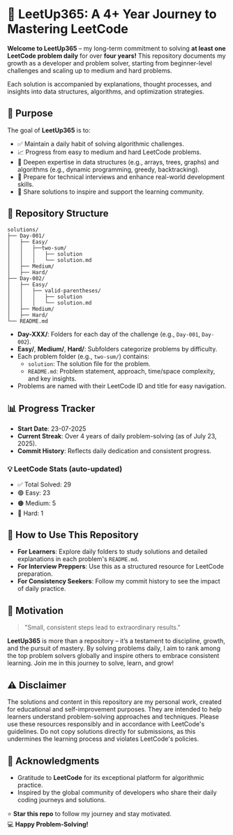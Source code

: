 # 🌟 LeetUp365: A 4+ Year Journey to Mastering LeetCode

**Welcome to LeetUp365** – my long-term commitment to solving **at least one LeetCode problem daily** for over **four years!**
This repository documents my growth as a developer and problem solver, starting from beginner-level challenges and scaling up to medium and hard problems.

Each solution is accompanied by explanations, thought processes, and insights into data structures, algorithms, and optimization strategies.

## 🎯 Purpose

The goal of **LeetUp365** is to:

- ✅ Maintain a daily habit of solving algorithmic challenges.
- 📈 Progress from easy to medium and hard LeetCode problems.
- 🧠 Deepen expertise in data structures (e.g., arrays, trees, graphs) and algorithms (e.g., dynamic programming, greedy, backtracking).
- 💼 Prepare for technical interviews and enhance real-world development skills.
- 🤝 Share solutions to inspire and support the learning community.

## 📁 Repository Structure

```
solutions/
├── Day-001/
│   ├── Easy/
│   │   ├──two-sum/
│   │   │   ├── solution
│   │   │   └── solution.md
│   ├── Medium/
│   ├── Hard/
├── Day-002/
│   ├── Easy/
│   │   ├── valid-parentheses/
│   │   │   ├── solution
│   │   │   └── solution.md
│   ├── Medium/
│   ├── Hard/
└── README.md
```

- **Day-XXX/**: Folders for each day of the challenge (e.g., `Day-001`, `Day-002`).
- **Easy/**, **Medium/**, **Hard/**: Subfolders categorize problems by difficulty.
- Each problem folder (e.g., `two-sum/`) contains:
  - `solution`: The solution file for the problem.
  - `README.md`: Problem statement, approach, time/space complexity, and key insights.
- Problems are named with their LeetCode ID and title for easy navigation.

## 📊 Progress Tracker

- **Start Date**: 23-07-2025
- **Current Streak**: Over 4 years of daily 
problem-solving (as of July 23, 2025).
- **Commit History**: Reflects daily dedication and consistent progress.
<!-- LEETCODE_STATS_START -->
### 💡 LeetCode Stats (auto-updated)

- ✅ Total Solved: 29
- 🟢 Easy: 23
- 🟠 Medium: 5
- 🔴 Hard: 1
<!-- LEETCODE_STATS_END -->



## 🚀 How to Use This Repository

- **For Learners**: Explore daily folders to study solutions and detailed explanations in each problem's `README.md`.
- **For Interview Preppers**: Use this as a structured resource for LeetCode preparation.
- **For Consistency Seekers**: Follow my commit history to see the impact of daily practice.

## 💬 Motivation

> "Small, consistent steps lead to extraordinary results."

**LeetUp365** is more than a repository – it’s a testament to discipline, growth, and the pursuit of mastery. By solving problems daily, I aim to rank among the top problem solvers globally and inspire others to embrace consistent learning. Join me in this journey to solve, learn, and grow!

## ⚠️ Disclaimer

The solutions and content in this repository are my personal work, created for educational and self-improvement purposes. They are intended to help learners understand problem-solving approaches and techniques. Please use these resources responsibly and in accordance with LeetCode's guidelines. Do not copy solutions directly for submissions, as this undermines the learning process and violates LeetCode's policies.

## 🙏 Acknowledgments

- Gratitude to **LeetCode** for its exceptional platform for algorithmic practice.
- Inspired by the global community of developers who share their daily coding journeys and solutions.

⭐️ **Star this repo** to follow my journey and stay motivated.\
💻 **Happy Problem-Solving!**
